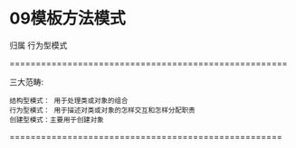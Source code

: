 # 09模板方法模式 #

归属 行为型模式

=====================================================

三大范畴:

	结构型模式： 用于处理类或对象的组合
	行为型模式： 用于描述对类或对象的怎样交互和怎样分配职责
	创建型模式：主要用于创建对象

====================================================